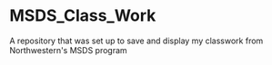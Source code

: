 # MSDS_Class_Work
A repository that was set up to save and display my classwork from Northwestern's MSDS program
